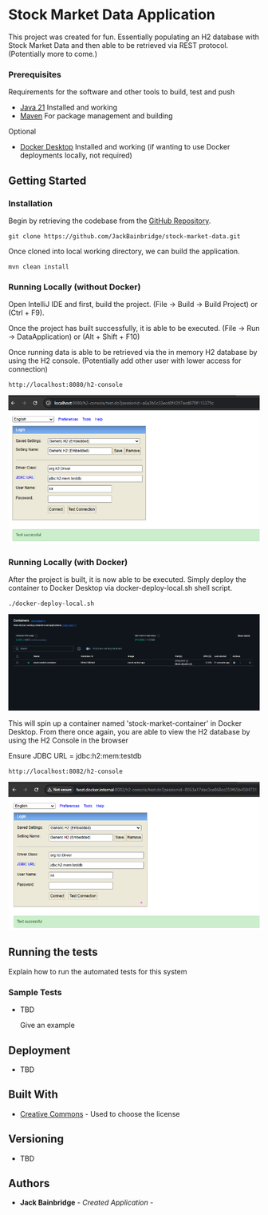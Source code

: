 # Stock Market Data Application

This project was created for fun. Essentially populating an H2 database with Stock Market Data and then able to be retrieved via REST protocol. (Potentially more to come.)

### Prerequisites

Requirements for the software and other tools to build, test and push
- [Java 21](https://www.oracle.com/ca-en/java/technologies/downloads/#java21) Installed and working
- [Maven](https://maven.apache.org/download.cgi) For package management and building
  
Optional
- [Docker Desktop](https://www.docker.com/products/docker-desktop/) Installed and working (if wanting to use Docker deployments locally, not required)

## Getting Started
### Installation

Begin by retrieving the codebase from the [GitHub Repository](https://github.com/JackBainbridge/stock-market-data).

    git clone https://github.com/JackBainbridge/stock-market-data.git

Once cloned into local working directory, we can build the application.

    mvn clean install

### Running Locally (without Docker)
Open IntelliJ IDE and first, build the project. (File -> Build -> Build Project) or (Ctrl + F9).

Once the project has built successfully, it is able to be executed. (File -> Run -> DataApplication) or (Alt + Shift + F10)

Once running data is able to be retrieved via the in memory H2 database by using the H2 console. (Potentially add other user with lower access for connection)

    http://localhost:8080/h2-console

![IntelliJ-H2-Database-Connection-Test](src/main/resources/images/IntelliJ-H2-Database-Connection-Test.png)


### Running Locally (with Docker)
After the project is built, it is now able to be executed. 
Simply deploy the container to Docker Desktop via docker-deploy-local.sh shell script.

    ./docker-deploy-local.sh

![Docker-Desktop-Local-Deployment](src/main/resources/images/Docker-Desktop-Local-Deployment.png)

This will spin up a container named 'stock-market-container' in Docker Desktop. From there once again, you are able to view the H2 database by using the H2 Console in the browser 

Ensure JDBC URL = jdbc:h2:mem:testdb

    http://localhost:8082/h2-console

![Docker-H2-Database-Connection-Test](src/main/resources/images/Docker-H2-Database-Connection-Test.png)

## Running the tests

Explain how to run the automated tests for this system

### Sample Tests

- TBD

    Give an example

## Deployment

- TBD

## Built With

- [Creative Commons](https://creativecommons.org/) - Used to choose
  the license

## Versioning
- TBD

## Authors
- **Jack Bainbridge** - *Created Application* -
